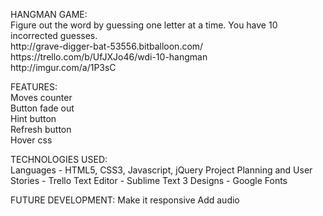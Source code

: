 <p>HANGMAN GAME:<br>
Figure out the word by guessing one letter at a time. You have 10 incorrected guesses.<br>
http://grave-digger-bat-53556.bitballoon.com/<br>
https://trello.com/b/UfJXJo46/wdi-10-hangman<br>
http://imgur.com/a/1P3sC</p>

<p>FEATURES:<br>
Moves counter<br>
Button fade out<br>
Hint button<br>
Refresh button<br>
Hover css</p>

<p>TECHNOLOGIES USED:<br>
Languages - HTML5, CSS3, Javascript, jQuery
Project Planning and User Stories - Trello
Text Editor - Sublime Text 3
Designs - Google Fonts

FUTURE DEVELOPMENT:
Make it responsive
Add audio
